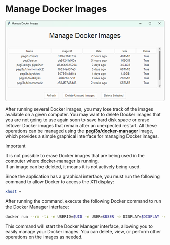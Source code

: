 # Manage Docker Images

![Docker Manager](images/manage-docker-images/docker-manager-light.png)

After running several Docker images, you may lose track of the images available on a given computer. You may want to delete Docker images that you are not going to use again soon to save hard disk space or erase leftover Docker images that remain after an unexpected restart. All these operations can be managed using the [**pegi3s/docker-manager**](http://bdip.i3s.up.pt/container/docker-manager) image, which provides a simple graphical interface for managing Docker images.

> [!IMPORTANT]
> It is not possible to erase Docker images that are being used in the computer where docker-manager is running.  
> If an image can be deleted, it means it is not actively being used.

Since the application has a graphical interface, you must run the following command to allow Docker to access the X11 display:

```bash
xhost +
```

After running the command, execute the following Docker command to run the Docker Manager interface:

```bash
docker run --rm -ti -e USERID=$UID -e USER=$USER -e DISPLAY=$DISPLAY -v /var/db:/var/db:Z -v /tmp/.X11-unix:/tmp/.X11-unix -v $HOME/.Xauthority:/home/developer/.Xauthority -v /var/run/docker.sock:/var/run/docker.sock -v /tmp:/tmp pegi3s/docker-manager
```

This command will start the Docker Manager interface, allowing you to easily manage your Docker images. You can delete, view, or perform other operations on the images as needed.
